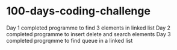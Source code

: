 # 100-days-coding-challenge
Day 1 completed programme to find 3 elements in linked list
Day 2 completed programme to insert delete and search elements
Day 3 completed progrqmme to find queue in a linked list
